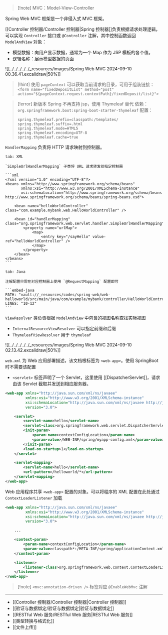 > [!note] MVC：Model-View-Controller

Spring Web MVC 框架是一个非侵入式 MVC 框架。

[[Controller 控制器/Controller 控制器|Spring 控制器]]负责根据请求处理逻辑，可以实现 `Controller` 接口或 `@Controller` 注解，其中控制函数返回 `ModelAndView` 对象：
* 模型数据：向用户显示数据，通常为一个 Map 作为 JSP 模板的各个值。
* 逻辑名称：展示模型数据的页面

![[../../../../../_resources/images/Spring Web MVC 2024-09-10 00.36.41.excalidraw|50%]]

> [!hint] 使用 `pageContext` 可以获取当前请求的目录，可用于组装链接：
`<form name="fixedDepositList" method="post" action="${pageContext.request.contextPath}/fixedDeposit/list}">`

> [!error] 新版本 Spring 不再支持 jsp，使用 Thymeleaf 替代
> 依赖：`org.springframework.boot:spring-boot-starter-thymeleaf`
> 配置：
> ```properties title:application.properties
> spring.thymeleaf.prefix=classpath:/templates/
> spring.thymeleaf.suffix=.html
> spring.thymeleaf.mode=HTML5
> spring.thymeleaf.encoding=UTF-8
> spring.thymeleaf.cache=true
> ```

`HandlerMapping` 负责将 HTTP 请求映射到控制器。

````tabs
tab: XML

`SimpleUrlHandlerMapping` 子类将 URL 请求转发给指定控制器

```xml
<?xml version="1.0" encoding="UTF-8"?>
<beans xmlns="http://www.springframework.org/schema/beans"
       xmlns:xsi="http://www.w3.org/2001/XMLSchema-instance"
       xsi:schemaLocation="http://www.springframework.org/schema/beans http://www.springframework.org/schema/beans/spring-beans.xsd">

    <bean name="helloWorldController" class="com.example.mybank.web.HelloWorldController" />

    <bean id="handlerMapping" class="org.springframework.web.servlet.handler.SimpleUrlHandlerMapping">
        <property name="urlMap">
            <map>
                <entry key="/sayHello" value-ref="helloWorldController" />
            </map>
        </property>
    </bean>
</beans>
```

tab: Java

注解配置只需在对应控制器上使用 `@RequestMapping` 配置即可 

```embed-java
PATH: "vault://_resources/codes/spring-web/web-helloworld/src/main/java/com/example/mybank/controller/HelloWorldController.java"
LINES: "10-12"
```
````

`ViewResolver` 类负责根据 `ModelAndView` 中包含的视图名称查找实际视图
- `InternalResourceViewResolver` 可以指定前缀和后缀
- `ThymeleafViewResolver` 用于 `thymeleaf`

![[../../../../../_resources/images/Spring Web MVC 2024-09-10 02.13.42.excalidraw|50%]]

`web.xml` 为 Web 应用部署描述，该文档根标签为 `<web-app>`。使用 SpringBoot 时不需要该配置
-  `<servlet>` 标签声明了一个 Servlet，这里使用 [[DispatcherServlet]]，请求由该 Servlet 截取并发送到相应服务器。

```xml
<web-app xmlns="http://java.sun.com/xml/ns/javaee"
         xmlns:xsi="http://www.w3.org/2001/XMLSchema-instance"
         xsi:schemaLocation="http://java.sun.com/xml/ns/javaee http://java.sun.com/xml/ns/javaee/web-app_3_0.xsd"
         version="3.0">

    <servlet>
        <servlet-name>hello</servlet-name>
        <servlet-class>org.springframework.web.servlet.DispatcherServlet</servlet-class>
        <init-param>
            <param-name>contextConfigLocation</param-name>
            <param-value>/WEB-INF/spring/myapp-config.xml</param-value>
        </init-param>
        <load-on-startup>1</load-on-startup>
    </servlet>

    <servlet-mapping>
        <servlet-name>hello</servlet-name>
        <url-pattern>/helloworld/*</url-pattern>
    </servlet-mapping>
</web-app>
```

Web 应用程序共享 `<web-app>` 配置的对象。可以将程序的 XML 配置在此处通过 `ContextLoaderListener` 加载

```xml
<web-app xmlns="http://java.sun.com/xml/ns/javaee"
         xmlns:xsi="http://www.w3.org/2001/XMLSchema-instance"
         xsi:schemaLocation="http://java.sun.com/xml/ns/javaee http://java.sun.com/xml/ns/javaee/web-app_3_0.xsd"
         version="3.0">

    ...

    <context-param>
        <param-name>contextConfigLocation</param-name>
        <param-value>classpath*:/META-INF/spring/applicationContext.xml</param-value>
    </context-param>

    <listener>
        <listener-class>org.springframework.web.context.ContextLoaderListener</listener-class>
    </listener>
</web-app>
```

> [!note] `<mvc:annotation-driven />` 标签对应 `@EnableWebMvc` 注解

---

- [[Controller 控制器/Controller 控制器|Controller 控制器]]
- [[验证与数据绑定/验证与数据绑定|验证与数据绑定]]
- [[RESTful Web 服务/RESTful Web 服务|RESTful Web 服务]]
- [[类型转换与格式化]]
- [[文件上传]]
